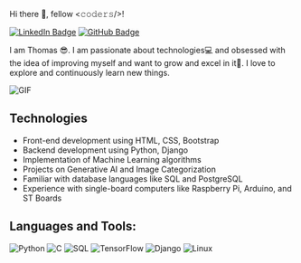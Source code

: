 
Hi there 👋, fellow <𝚌𝚘𝚍𝚎𝚛𝚜/>!

[![LinkedIn Badge](https://img.shields.io/badge/-LinkedIn-0a66c2?style=flat-square&logo=LinkedIn&logoColor=white)](https://linkedin.com/in/thomkell)
[![GitHub Badge](https://img.shields.io/badge/-GitHub-181717?style=flat-square&logo=GitHub&logoColor=white)](https://github.com/thomkell)

I am Thomas 😎. I am passionate about technologies💻 and obsessed with the idea of improving myself and want to grow and excel in it🚀. I love to explore and continuously learn new things.

![GIF](https://media.giphy.com/media/xT9IgzoKnwFNmISR8I/giphy.gif)

## Technologies

- Front-end development using HTML, CSS, Bootstrap
- Backend development using Python, Django
- Implementation of Machine Learning algorithms
- Projects on Generative AI and Image Categorization
- Familiar with database languages like SQL and PostgreSQL
- Experience with single-board computers like Raspberry Pi, Arduino, and ST Boards

## Languages and Tools:

![Python](https://img.shields.io/badge/-Python-333333?style=flat&logo=python)
![C](https://img.shields.io/badge/-C-00599C?style=flat&logo=c)
![SQL](https://img.shields.io/badge/-SQL-333333?style=flat&logo=postgresql)
![TensorFlow](https://img.shields.io/badge/-TensorFlow-FF6F00?style=flat&logo=tensorflow)
![Django](https://img.shields.io/badge/-Django-092E20?style=flat&logo=django)
![Linux](https://img.shields.io/badge/-Linux-333333?style=flat&logo=linux)

<!--
**thomkell/thomkell** is a ✨ _special_ ✨ repository because its `README.md` (this file) appears on your GitHub profile.

Here are some ideas to get you started:

- 🔭 I’m currently working on ...
- 🌱 I’m currently learning ...
- 👯 I’m looking to collaborate on ...
- 🤔 I’m looking for help with ...
- 💬 Ask me about ...
- 📫 How to reach me: ...
- 😄 Pronouns: ...
- ⚡ Fun fact: ...
-->
